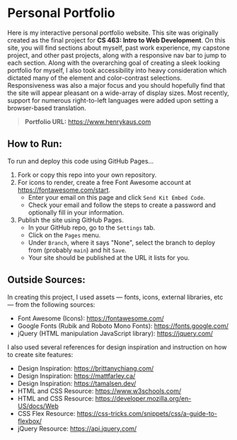 # Personal Portfolio

Here is my interactive personal portfolio website. This site was originally created as the final project for **CS 463: Intro to Web Development**. On this site, you will find sections about myself, past work experience, my capstone project, and other past projects, along with a responsive nav bar to jump to each section. Along with the overarching goal of creating a sleek looking portfolio for myself, I also took accessibility into heavy consideration which dictated many of the element and color-contrast selections. Responsiveness was also a major focus and you should hopefully find that the site will appear pleasant on a wide-array of display sizes. Most recently, support for numerous right-to-left languages were added upon setting a browser-based translation.

> **Portfolio URL:** https://www.henrykaus.com

## How to Run:

To run and deploy this code using GitHub Pages...

1. Fork or copy this repo into your own repository.
2. For icons to render, create a free Font Awesome account at https://fontawesome.com/start.
   - Enter your email on this page and click `Send Kit Embed Code`.
   - Check your email and follow the steps to create a password and optionally fill in your information.
3. Publish the site using GitHub Pages.
   - In your GitHub repo, go to the `Settings` tab.
   - Click on the `Pages` menu.
   - Under `Branch`, where it says "None", select the branch to deploy from (probably `main`) and hit `Save`.
   - Your site should be published at the URL it lists for you.

## Outside Sources:

In creating this project, I used assets — fonts, icons, external libraries, etc — from the following sources:

- Font Awesome (Icons): https://fontawesome.com/
- Google Fonts (Rubik and Roboto Mono Fonts): https://fonts.google.com/
- jQuery (HTML manipulation JavaScript library): https://jquery.com/

I also used several references for design inspiration and instruction on how to create site features:

- Design Inspiration: https://brittanychiang.com/
- Design Inspiration: https://mattfarley.ca/
- Design Inspiration: https://tamalsen.dev/
- HTML and CSS Resource: https://www.w3schools.com/
- HTML and CSS Resource: https://developer.mozilla.org/en-US/docs/Web
- CSS Flex Resource: https://css-tricks.com/snippets/css/a-guide-to-flexbox/
- jQuery Resource: https://api.jquery.com/

